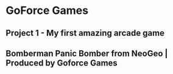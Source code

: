 # GoForce Games
## Project 1 - My first amazing arcade game

## **Bomberman Panic Bomber from NeoGeo | Produced by Goforce Games**
